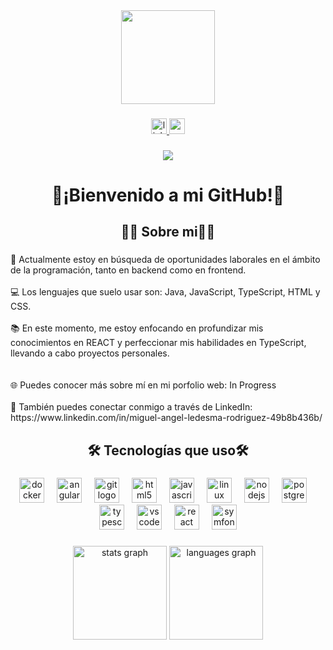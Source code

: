 <div align="center">
  <img height="150" src="https://media0.giphy.com/media/v1.Y2lkPTc5MGI3NjExbWhmN2JpaTJrcm5qbnhicjdmcDh0am5va2o2ampvNGE3Nnl1aWdpayZlcD12MV9pbnRlcm5hbF9naWZfYnlfaWQmY3Q9Zw/u2pmTWUi0MXjyrMaVj/giphy.gif"  />
</div>

###

<div align="center">
  <a href="https://www.linkedin.com/in/miguel-angel-ledesma-rodriguez-49b8b436b/" target="_blank">
    <img src="https://img.shields.io/static/v1?message=LinkedIn&logo=linkedin&label=&color=0077B5&logoColor=white&labelColor=&style=for-the-badge" height="25" alt="linkedin logo"  />
  </a>
  <a href="mledesmarodriguez04@gmail.com" target="_blank">
    <img src="https://img.shields.io/static/v1?message=Gmail&logo=gmail&label=&color=D14836&logoColor=white&labelColor=&style=for-the-badge" height="25" alt="gmail logo"  />
  </a>
</div>

###

<div align="center">
  <img src="https://visitor-badge.laobi.icu/badge?page_id=MALR07.MALR07&"  />
</div>

###

<h1 align="center">🚀¡Bienvenido a mi GitHub!🚀</h1>

###

<h2 align="center">👩‍💻  Sobre mi👩‍💻</h2>

###

<p align="left">👀 Actualmente estoy en búsqueda de oportunidades laborales en el ámbito de la programación, tanto en backend como en frontend.<br><br>💻 Los lenguajes que suelo usar son: Java, JavaScript, TypeScript, HTML y CSS.<br><br>📚 En este momento, me estoy enfocando en profundizar mis conocimientos en REACT y perfeccionar mis habilidades en TypeScript, llevando a cabo proyectos personales.<br><br><br>🌐 Puedes conocer más sobre mí en mi porfolio web:  In Progress<br><br>🔗 También puedes conectar conmigo a través de LinkedIn: https://www.linkedin.com/in/miguel-angel-ledesma-rodriguez-49b8b436b/</p>

###

<h2 align="center">🛠 Tecnologías que uso🛠</h2>

###

<div align="center">
  <img src="https://cdn.jsdelivr.net/gh/devicons/devicon/icons/docker/docker-original.svg" height="40" alt="docker logo"  />
  <img width="12" />
  <img src="https://cdn.jsdelivr.net/gh/devicons/devicon/icons/angularjs/angularjs-original.svg" height="40" alt="angularjs logo"  />
  <img width="12" />
  <img src="https://cdn.jsdelivr.net/gh/devicons/devicon/icons/git/git-original.svg" height="40" alt="git logo"  />
  <img width="12" />
  <img src="https://cdn.jsdelivr.net/gh/devicons/devicon/icons/html5/html5-original.svg" height="40" alt="html5 logo"  />
  <img width="12" />
  <img src="https://cdn.jsdelivr.net/gh/devicons/devicon/icons/javascript/javascript-original.svg" height="40" alt="javascript logo"  />
  <img width="12" />
  <img src="https://cdn.jsdelivr.net/gh/devicons/devicon/icons/linux/linux-original.svg" height="40" alt="linux logo"  />
  <img width="12" />
  <img src="https://cdn.jsdelivr.net/gh/devicons/devicon/icons/nodejs/nodejs-original.svg" height="40" alt="nodejs logo"  />
  <img width="12" />
  <img src="https://cdn.jsdelivr.net/gh/devicons/devicon/icons/postgresql/postgresql-original.svg" height="40" alt="postgresql logo"  />
  <img width="12" />
  <img src="https://cdn.jsdelivr.net/gh/devicons/devicon/icons/typescript/typescript-original.svg" height="40" alt="typescript logo"  />
  <img width="12" />
  <img src="https://cdn.jsdelivr.net/gh/devicons/devicon/icons/vscode/vscode-original.svg" height="40" alt="vscode logo"  />
  <img width="12" />
  <img src="https://cdn.jsdelivr.net/gh/devicons/devicon/icons/react/react-original.svg" height="40" alt="react logo"  />
  <img width="12" />
  <img src="https://cdn.jsdelivr.net/gh/devicons/devicon/icons/symfony/symfony-original.svg" height="40" alt="symfony logo"  />
</div>

###

<div align="center">
  <img src="https://github-readme-stats.vercel.app/api?username=MALR07&hide_title=false&hide_rank=false&show_icons=true&include_all_commits=true&count_private=true&disable_animations=false&theme=dracula&locale=en&hide_border=false&order=1" height="150" alt="stats graph"  />
  <img src="https://github-readme-stats.vercel.app/api/top-langs?username=MALR07&locale=es&hide_title=false&layout=compact&card_width=320&langs_count=5&theme=dracula&hide_border=false&order=2" height="150" alt="languages graph"  />
</div>

###
